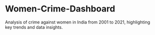 # Women-Crime-Dashboard
Analysis of crime against women in India from 2001 to 2021, highlighting key trends and data insights.
